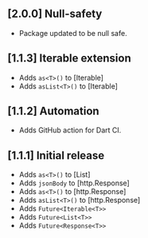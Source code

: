 ## [2.0.0] Null-safety
* Package updated to be null safe.

## [1.1.3] Iterable extension
* Adds `as<T>()` to [Iterable]
* Adds `asList<T>()` to [Iterable]

## [1.1.2] Automation
* Adds GitHub action for Dart CI.

## [1.1.1] Initial release
* Adds `as<T>()` to [List]
* Adds `jsonBody` to [http.Response]
* Adds `as<T>()` to [http.Response]
* Adds `asList<T>()` to [http.Response]
* Adds `Future<Iterable<T>>`
* Adds `Future<List<T>>`
* Adds `Future<Response<T>>`

